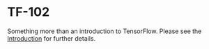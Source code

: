 # TF-102
Something more than an introduction to TensorFlow. Please see the [Introduction](https://github.com/petrux/TF-102/blob/master/00-Intro.ipynb) for further details.
